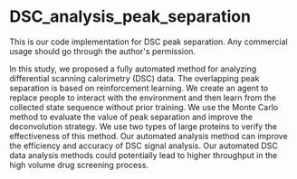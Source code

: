 # DSC_analysis_peak_separation

This is our code implementation for DSC peak separation. Any commercial usage should go through the author's permission.

In this study, we proposed a fully automated method for analyzing differential scanning calorimetry (DSC) data. The overlapping peak separation is based on reinforcement learning. 
We create an agent to replace people to interact with the environment and then learn from the collected state sequence without prior training. We use the Monte Carlo method to evaluate the value of peak separation and improve the deconvolution strategy. 
We use two types of large proteins to verify the effectiveness of this method. Our automated analysis method can improve the efficiency and accuracy of DSC signal analysis.
Our automated DSC data analysis methods could potentially lead to higher throughput in the high volume drug screening process.
